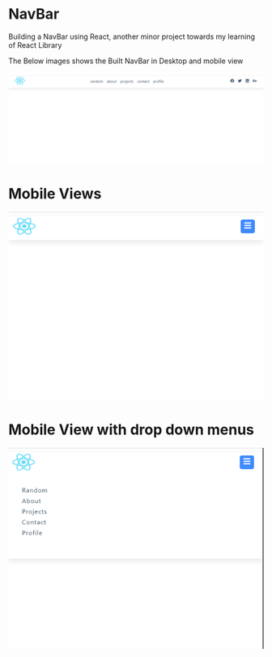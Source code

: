 # NavBar
Building a NavBar using React, another minor project towards my learning of React Library


The Below images shows the Built NavBar in Desktop and mobile view

![Desktop Images](./public/1.png)

# Mobile Views 

![Desktop Images](./public/2.png)


# Mobile View with drop down menus 

![Desktop Images](./public/3.png)

